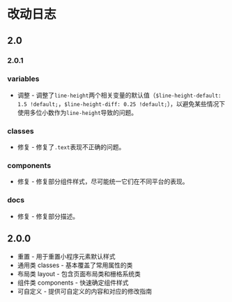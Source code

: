 # 改动日志

## 2.0

### 2.0.1

### variables

- 调整 - 调整了`line-height`两个相关变量的默认值（`$line-height-default: 1.5 !default;`，`$line-height-diff: 0.25 !default;`），以避免某些情况下使用多位小数作为`line-height`导致的问题。

### classes

- 修复 - 修复了`.text`表现不正确的问题。

### components

- 修复 - 修复部分组件样式，尽可能统一它们在不同平台的表现。

### docs

- 修复 - 修复部分描述。

## 2.0.0

- 重置 - 用于重置小程序元素默认样式
- 通用类 classes - 基本覆盖了常用属性的类
- 布局类 layout - 包含页面布局类和栅格系统类
- 组件类 components - 快速确定组件样式
- 可自定义 - 提供可自定义的内容和对应的修改指南
